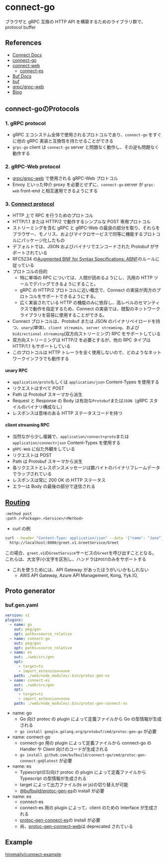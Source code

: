 # connect-go

ブラウザと gRPC 互換の HTTP API を構築するためのライブラリ群で、protocol buffer

## References

- [Connect Docs](https://connect.build/docs/introduction)
- [connect-go](https://github.com/bufbuild/connect-go)
- [connect-web](https://www.npmjs.com/package/@bufbuild/connect-web)
  - [connect-es](https://github.com/bufbuild/connect-es)
- [Buf Docs](https://docs.buf.build/installation)
- [buf](https://github.com/bufbuild/buf)
- [grpc/grpc-web](https://github.com/grpc/grpc-web)
- [Blog](https://buf.build/blog)

## connect-goのProtocols

### 1. gRPC protocol

- gRPC エコシステム全体で使用されるプロトコルであり、`connect-go` をすぐに他の gRPC 実装と互換性を持たせることができる
- `grpc-go` client は `connect-go` server と問題なく動作し、その逆も問題なく動作する

### 2. gRPC-Web protocol

- [grpc/grpc-web](https://github.com/grpc/grpc-web) で使用される gRPC-Web プロトコル
- Envoy といった仲介 proxy を必要とせずに、`connect-go` server が `grpc-web` front-end と相互運用できるようにする

### 3. [Connect protocol](https://connect.build/docs/protocol/)

- HTTP 上で RPC を行うためのプロトコル
- HTTP/1.1 または HTTP/2 で動作するシンプルな POST 専用プロトコル
- ストリーミングを含む gRPC と gRPC-Web の最良の部分を取り、それらをブラウザー、モノリス、およびマイクロサービスで同等に機能するプロトコルにパッケージ化したもの
- デフォルトでは、JSON およびバイナリでエンコードされた Protobuf がサポートされている
- RFC5234 の[Augmented BNF for Syntax Specifications: ABNF](https://datatracker.ietf.org/doc/html/rfc5234.html)のルールに従っている
- プロトコルの目的
  - 特に単項の RPC については、人間が読めるようにし、汎用の HTTP ツールでデバッグできるようにすること。
  - gRPC の HTTP/2 プロトコルに近い概念で、Connect の実装が両方のプロトコルをサポートできるようにする。
  - 広く実装されている HTTP の機能のみに依存し、高レベルのセマンティクスで動作を指定するため、Connect の実装では、既製のネットワークライブラリを容易に使用することができる。
- Connect プロトコルは、Protobuf または JSON のバイナリペイロードを持つ、`unary`(単体)、`client streamin`、`server streaming`、および`bidirectional streaming`(双方向ストリーミング) RPC をサポートしている
- 双方向ストリーミングは HTTP/2 を必要とするが、他の RPC タイプは HTTP/1.1 もサポートしている
- このプロトコルは HTTP トレーラを全く使用しないので、どのようなネットワークインフラでも動作する

#### unary RPC

- `application/proto`もしくは `application/json` Content-Types を使用する
- リクエストはすべて POST
- Path は Protobuf スキーマから派生
- Request と Response の Body は有効な`Protobuf`または`JSON`（gRPC スタイルのバイナリ構成なし）
- レスポンスは意味のある HTTP ステータスコードを持つ

#### client streaming RPC

- 当然ながら少し複雑で、`application/connect+proto`または`application/connect+json` Content-Types を使用する
- `gRPC-Web` に似た外観をしている
- リクエストは POST
- Path は Protobuf スキーマから派生
- 各リクエストとレスポンスメッセージは数バイトのバイナリフレームデータでラップされている
- レスポンスは常に 200 OK の HTTP ステータス
- エラーは Body の最後の部分で送信される

## [Routing](https://connect.build/docs/go/routing)

```txt
:method post
:path /<Package>.<Service>/<Method>
```

- curl の例

```sh
curl --header "Content-Type: application/json" --data '{"name": "Jane"}' \
  http://localhost:8080/greet.v1.GreetService/Greet
```

この場合、`greet.v1`の`GreetService`サービスの`Greet`を呼び出すこととなる。
これらは、大文字/小文字を区別し、ハンドラは`POST`のみをサポートする

- これを使うためには、API Gateway があったほうがいいかもしれない
  - AWS API Gateway, Azure API Management, Kong, Yyk.IO,

## Proto generator

### buf.gen.yaml

```yaml
version: v1
plugins:
  - name: go
    out: pkg/gen
    opt: paths=source_relative
  - name: connect-go
    out: pkg/gen
    opt: paths=source_relative
  - name: es
    out: ./web/src/gen
    opt:
      - target=ts
      - import_extension=none
    path: ./web/node_modules/.bin/protoc-gen-es
  - name: connect-es
    out: ./web/src/gen
    opt:
      - target=ts
      - import_extension=none
    path: ./web/node_modules/.bin/protoc-gen-connect-es
```

- name: go
  - Go 向け protoc の plugin によって定義ファイルから Go の型情報が生成される
  - `go install google.golang.org/protobuf/cmd/protoc-gen-go` が必要
- name: connect-go
  - connect-go 用の plugin によって定義ファイルから connect-go の Handler や Client 向けのコードが生成される
  - `go install github.com/bufbuild/connect-go/cmd/protoc-gen-connect-go@latest` が必要
- name: es
  - Typescript(ES)向け protoc の plugin によって定義ファイルから Typescript の型情報が生成される
  - target によって出力ファイル(ts or js)の切り替えが可能
  - [@bufbuild/protoc-gen-es](https://www.npmjs.com/package/@bufbuild/protoc-gen-es)の install が必要
- name: es
  - connect-es
  - connect-es 用の plugin によって、client のための Interface が生成される
  - [protoc-gen-connect-es](https://github.com/bufbuild/connect-es/tree/main/packages/protoc-gen-connect-es)の install が必要
  - 尚、[protoc-gen-connect-web](https://github.com/bufbuild/connect-es/tree/main/packages/protoc-gen-connect-web)は deprecated されている

## Example

[hiromaily/connect-example](https://github.com/hiromaily/connect-example)
